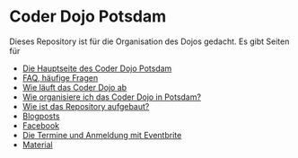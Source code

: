 Coder Dojo Potsdam
==================

Dieses Repository ist für die Organisation des Dojos gedacht.
Es gibt Seiten für

- [Die Hauptseite des Coder Dojo Potsdam](http://zen.coderdojo.com/dojo/861)
- [FAQ, häufige Fragen](FAQ.md)
- [Wie läuft das Coder Dojo ab](Ablauf.md)
- [Wie organisiere ich das Coder Dojo in Potsdam?](Organisation.md)
- [Wie ist das Repository aufgebaut?](repository.md)
- [Blogposts](blog)
- [Facebook](https://www.facebook.com/groups/1526949497552279/)
- [Die Termine und Anmeldung mit Eventbrite](http://www.eventbrite.de/o/coder-dojo-potsdam-6787334071)
- [Material](https://github.com/CoderDojoPotsdam/material)
